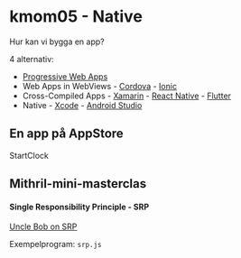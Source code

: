 # kmom05 - Native

Hur kan vi bygga en app?

4 alternativ:

* [Progressive Web Apps](https://web.dev/progressive-web-apps/)
* Web Apps in WebViews - [Cordova](https://cordova.apache.org/) - [Ionic](https://ionicframework.com/)
* Cross-Compiled Apps - [Xamarin](https://dotnet.microsoft.com/apps/xamarin) - [React Native](https://reactnative.dev/) - [Flutter](https://flutter.dev/)
* Native - [Xcode](https://developer.apple.com/) - [Android Studio](https://developer.android.com/studio)


## En app på AppStore

StartClock

## Mithril-mini-masterclas

#### Single Responsibility Principle - SRP

[Uncle Bob on SRP](https://blog.cleancoder.com/uncle-bob/2014/05/08/SingleReponsibilityPrinciple.html)

Exempelprogram: `srp.js`
